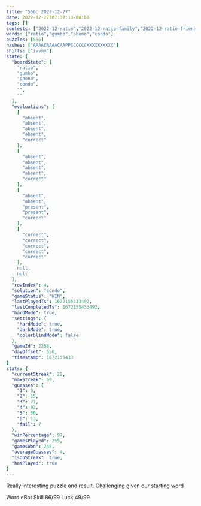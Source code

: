 ```yaml
---
title: "556: 2022-12-27"
date: 2022-12-27T07:37:13-08:00
tags: []
contests: ["2022-12-ratio","2022-12-ratio-family","2022-12-ratio-friends"]
words: ["ratio","gumbo","phono","condo"]
puzzles: [556]
hashes: ["AAAACAAAACAAPPCCCCCCXXXXXXXXXX"]
shifts: ["ivvmy"]
state: {
  "boardState": [
    "ratio",
    "gumbo",
    "phono",
    "condo",
    "",
    ""
  ],
  "evaluations": [
    [
      "absent",
      "absent",
      "absent",
      "absent",
      "correct"
    ],
    [
      "absent",
      "absent",
      "absent",
      "absent",
      "correct"
    ],
    [
      "absent",
      "absent",
      "present",
      "present",
      "correct"
    ],
    [
      "correct",
      "correct",
      "correct",
      "correct",
      "correct"
    ],
    null,
    null
  ],
  "rowIndex": 4,
  "solution": "condo",
  "gameStatus": "WIN",
  "lastPlayedTs": 1672155433492,
  "lastCompletedTs": 1672155433492,
  "hardMode": true,
  "settings": {
    "hardMode": true,
    "darkMode": true,
    "colorblindMode": false
  },
  "gameId": 2258,
  "dayOffset": 556,
  "timestamp": 1672155433
}
stats: {
  "currentStreak": 22,
  "maxStreak": 69,
  "guesses": {
    "1": 0,
    "2": 15,
    "3": 71,
    "4": 93,
    "5": 56,
    "6": 13,
    "fail": 7
  },
  "winPercentage": 97,
  "gamesPlayed": 255,
  "gamesWon": 248,
  "averageGuesses": 4,
  "isOnStreak": true,
  "hasPlayed": true
}
---
```

<!-- more -->
Really interesting puzzle and result. Challenging given our starting word

WordleBot
Skill 86/99
Luck 49/99
